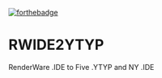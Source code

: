 
[![forthebadge](https://forthebadge.com/images/badges/made-with-c-sharp.svg)](https://forthebadge.com)
# RWIDE2YTYP
RenderWare .IDE to Five .YTYP and NY .IDE
